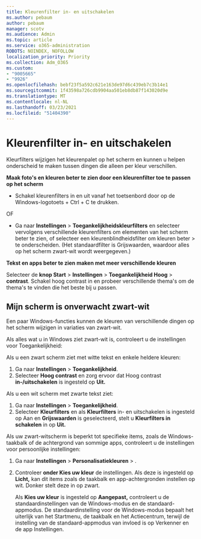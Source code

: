 ```yaml
---
title: Kleurenfilter in- en uitschakelen
ms.author: pebaum
author: pebaum
manager: scotv
ms.audience: Admin
ms.topic: article
ms.service: o365-administration
ROBOTS: NOINDEX, NOFOLLOW
localization_priority: Priority
ms.collection: Adm_O365
ms.custom:
- "9005665"
- "9926"
ms.openlocfilehash: bebf23f5a592c621e163de97d6c439eb7c3b14e1
ms.sourcegitcommit: 1f43598a726cdb9904aa501eb8db87f143020d9e
ms.translationtype: MT
ms.contentlocale: nl-NL
ms.lasthandoff: 03/23/2021
ms.locfileid: "51404390"
---
```

# <a name="turn-on-and-off-color-filter"></a>Kleurenfilter in- en uitschakelen

Kleurfilters wijzigen het kleurenpalet op het scherm en kunnen u helpen onderscheid te maken tussen dingen die alleen per kleur verschillen.

**Maak foto's en kleuren beter te zien door een kleurenfilter toe te passen op het scherm**

- Schakel kleurenfilters in en uit vanaf het toetsenbord door op de Windows-logotoets + Ctrl + C te drukken. 

OF

- Ga naar **Instellingen**  >  **Toegankelijkheidskleurfilters** en selecteer vervolgens verschillende kleurenfilters om elementen van het scherm beter te zien, of selecteer een kleurenblindheidsfilter om kleuren beter  >  te onderscheiden.  (Het standaardfilter is Grijswaarden, waardoor alles op het scherm zwart-wit wordt weergegeven.)

**Tekst en apps beter te zien maken met meer verschillende kleuren**  

Selecteer de **knop Start** > **Instellingen**  >  **Toegankelijkheid Hoog**  >  **contrast**. Schakel hoog contrast in en probeer verschillende thema's om de thema's te vinden die het beste bij u passen.

## <a name="my-screen-is-unexpectedly-black-and-white"></a>Mijn scherm is onverwacht zwart-wit

Een paar Windows-functies kunnen de kleuren van verschillende dingen op het scherm wijzigen in variaties van zwart-wit.

Als alles wat u in Windows ziet zwart-wit is, controleert u de instellingen voor Toegankelijkheid:

Als u een zwart scherm ziet met witte tekst en enkele heldere kleuren:  

1. Ga naar **Instellingen**  >  **Toegankelijkheid**.  
1. Selecteer **Hoog contrast** en zorg ervoor dat Hoog contrast **in-/uitschakelen** is ingesteld op **Uit.**

Als u een wit scherm met zwarte tekst ziet:  

1. Ga naar **Instellingen**  >  **Toegankelijkheid**.  
1. Selecteer **Kleurfilters** en als **Kleurfilters** in- en uitschakelen is ingesteld op Aan en **Grijswaarden** is geselecteerd, stelt u **Kleurfilters in schakelen** in op **Uit.** 

Als uw zwart-witscherm is beperkt tot specifieke items, zoals de Windows-taakbalk of de achtergrond van sommige apps, controleert u de instellingen voor persoonlijke instellingen:

1. Ga naar **Instellingen**  >  **Personalisatiekleuren**  >  .

1. Controleer **onder Kies uw kleur** de instellingen. Als deze is ingesteld op **Licht,** kan dit items zoals de taakbalk en app-achtergronden instellen op wit. Donker stelt deze in op zwart.  

    Als **Kies uw kleur** is ingesteld op **Aangepast,** controleert u de standaardinstellingen van de Windows-modus en de standaard-appmodus. De standaardinstelling voor de Windows-modus bepaalt het uiterlijk van het Startmenu, de taakbalk en het Actiecentrum, terwijl de instelling van de standaard-appmodus van invloed is op Verkenner en de app Instellingen.

